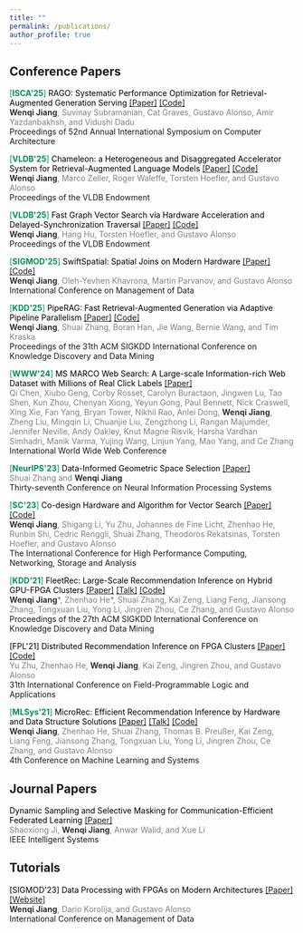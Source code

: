 ```yaml
---
title: ""
permalink: /publications/
author_profile: true
---
```

## Conference Papers


<span style="color:#009051"> [<b>ISCA'25</b>]</span> <span style="color:black">RAGO: Systematic Performance Optimization for Retrieval-Augmented Generation Serving</span> [[Paper]](https://arxiv.org/abs/2503.14649) [[Code]](https://github.com/google/rago)<br>
<span style="color:grey"><span style="color:rgb(50,50,50)"><b>Wenqi Jiang</b></span>, Suvinay Subramanian, Cat Graves, Gustavo Alonso, Amir Yazdanbakhsh, and Vidushi Dadu</span><br>
Proceedings of 52nd Annual International Symposium on Computer Architecture<br>




<span style="color:#009051"> [<b>VLDB'25</b>]</span> <span style="color:black">Chameleon: a Heterogeneous and Disaggregated Accelerator System for Retrieval-Augmented Language Models</span> [[Paper]](https://arxiv.org/abs/2310.09949) [[Code]](https://github.com/fpgasystems/Chameleon-RAG-Acceleration)<br>
<span style="color:grey"><span style="color:rgb(50,50,50)"><b>Wenqi Jiang</b></span>, Marco Zeller, Roger Waleffe, Torsten Hoefler, and Gustavo Alonso</span><br>
Proceedings of the VLDB Endowment<br>




<span style="color:#009051"> [<b>VLDB'25</b>]</span> <span style="color:black">Fast Graph Vector Search via Hardware Acceleration and Delayed-Synchronization Traversal</span> [[Paper]](https://arxiv.org/abs/2406.12385) [[Code]](https://github.com/fpgasystems/Falcon-accelerate-graph-vector-search)<br>
<span style="color:grey"><span style="color:rgb(50,50,50)"><b>Wenqi Jiang</b></span>, Hang Hu, Torsten Hoefler, and Gustavo Alonso</span><br>
Proceedings of the VLDB Endowment<br>




<span style="color:#009051"> [<b>SIGMOD'25</b>]</span> <span style="color:black">SwiftSpatial: Spatial Joins on Modern Hardware</span> [[Paper]](https://arxiv.org/pdf/2309.16520.pdf) [[Code]](https://github.com/WenqiJiang/spatial-join-accelerator)<br>
<span style="color:grey"><span style="color:rgb(50,50,50)"><b>Wenqi Jiang</b></span>, Oleh-Yevhen Khavrona, Martin Parvanov, and Gustavo Alonso</span><br>
International Conference on Management of Data<br>




<span style="color:#009051"> [<b>KDD'25</b>]</span> <span style="color:black">PipeRAG: Fast Retrieval-Augmented Generation via Adaptive Pipeline Parallelism</span> [[Paper]](https://arxiv.org/abs/2403.05676) [[Code]](https://github.com/amazon-science/piperag)<br>
<span style="color:grey"><span style="color:rgb(50,50,50)"><b>Wenqi Jiang</b></span>, Shuai Zhang, Boran Han, Jie Wang, Bernie Wang, and Tim Kraska</span><br>
Proceedings of the 31th ACM SIGKDD International Conference on Knowledge Discovery and Data Mining<br>




<span style="color:#009051"> [<b>WWW'24</b>]</span> <span style="color:black">MS MARCO Web Search: A Large-scale Information-rich Web Dataset with Millions of Real Click Labels</span> [[Paper]](https://arxiv.org/abs/2310.09949)<br>
<span style="color:grey">Qi Chen, Xiubo Geng, Corby Rosset, Carolyn Buractaon, Jingwen Lu, Tao Shen, Kun Zhou, Chenyan Xiong, Yeyun Gong, Paul Bennett, Nick Craswell, Xing Xie, Fan Yang, Bryan Tower, Nikhil Rao, Anlei Dong, <span style="color:rgb(50,50,50)"><b>Wenqi Jiang</b></span>, Zheng Liu, Mingqin Li, Chuanjie Liu, Zengzhong Li, Rangan Majumder, Jennifer Neville, Andy Oakley, Knut Magne Risvik, Harsha Vardhan Simhadri, Manik Varma, Yujing Wang, Linjun Yang, Mao Yang, and Ce Zhang</span><br>
International World Wide Web Conference<br>




<span style="color:#009051"> [<b>NeurIPS'23</b>]</span> <span style="color:black">Data-Informed Geometric Space Selection</span> [[Paper]](https://proceedings.neurips.cc/paper_files/paper/2023/file/486ff0b164cf92b0255fe39863bcf99e-Paper-Conference.pdf)<br>
<span style="color:grey">Shuai Zhang and <span style="color:rgb(50,50,50)"><b>Wenqi Jiang</b></span></span><br>
Thirty-seventh Conference on Neural Information Processing Systems<br>




<span style="color:#009051"> [<b>SC'23</b>]</span> <span style="color:black">Co-design Hardware and Algorithm for Vector Search</span> [[Paper]](https://arxiv.org/pdf/2306.11182.pdf) [[Code]](https://github.com/WenqiJiang/SC-ANN-FPGA)<br>
<span style="color:grey"><span style="color:rgb(50,50,50)"><b>Wenqi Jiang</b></span>, Shigang Li, Yu Zhu, Johannes de Fine Licht, Zhenhao He, Runbin Shi, Cedric Renggli, Shuai Zhang, Theodoros Rekatsinas, Torsten Hoefler, and Gustavo Alonso</span><br>
The International Conference for High Performance Computing, Networking, Storage and Analysis<br>




<span style="color:#009051"> [<b>KDD'21</b>]</span> <span style="color:black">FleetRec: Large-Scale Recommendation Inference on Hybrid GPU-FPGA Clusters</span> [[Paper]](https://dl.acm.org/doi/abs/10.1145/3447548.3467139?casa_token=KETIiL8HG6oAAAAA:rOygoffuHx-V_HjsNReM1ErnbH1AsOt6EJgp8odg7fUJHWhFb1c82hY0D4U8PoZf7G9TOP8QMToG2A) [[Talk]](https://www.youtube.com/watch?v=7LL-6jPR-l4&t=2s) [[Code]](https://github.com/fpgasystems/GPU-FPGA-Recommendation-System)<br>
<span style="color:grey"><span style="color:rgb(50,50,50)"><b>Wenqi Jiang</b></span>\*, Zhenhao He\*, Shuai Zhang, Kai Zeng, Liang Feng, Jiansong Zhang, Tongxuan Liu, Yong Li, Jingren Zhou, Ce Zhang, and Gustavo Alonso</span><br>
Proceedings of the 27th ACM SIGKDD International Conference on Knowledge Discovery and Data Mining<br>




<span style="color:black"> [FPL'21]</span> <span style="color:black">Distributed Recommendation Inference on FPGA Clusters</span> [[Paper]](https://ieeexplore.ieee.org/abstract/document/9556456?casa_token=i6-KNe_mgqQAAAAA:XVVQqTyccq7JC8hKFzoVbkwvpdTm544dKUPoEJEa13erbeNJc0WyqkLmgwIwscVQ8nQcYGx15JI) [[Code]](https://github.com/fpgasystems/Distributed_Recommendation_Inference_on_FPGA_Clusters)<br>
<span style="color:grey">Yu Zhu, Zhenhao He, <span style="color:rgb(50,50,50)"><b>Wenqi Jiang</b></span>, Kai Zeng, Jingren Zhou, and Gustavo Alonso</span><br>
31th International Conference on Field-Programmable Logic and Applications<br>




<span style="color:#009051"> [<b>MLSys'21</b>]</span> <span style="color:black">MicroRec: Efficient Recommendation Inference by Hardware and Data Structure Solutions</span> [[Paper]](https://proceedings.mlsys.org/paper_files/paper/2021/hash/9e9a5486cb2f8e44d5b5fedd2a9e5fcd-Abstract.html) [[Talk]](https://www.youtube.com/watch?v=SJ0ze3p0GzU) [[Code]](https://github.com/fpgasystems/FPGA-Recommendation-Accelerator)<br>
<span style="color:grey"><span style="color:rgb(50,50,50)"><b>Wenqi Jiang</b></span>, Zhenhao He, Shuai Zhang, Thomas B. Preußer, Kai Zeng, Liang Feng, Jiansong Zhang, Tongxuan Liu, Yong Li, Jingren Zhou, Ce Zhang, and Gustavo Alonso</span><br>
4th Conference on Machine Learning and Systems<br>


## Journal Papers


<span style="color:black">Dynamic Sampling and Selective Masking for Communication-Efficient Federated Learning</span> [[Paper]](https://ieeexplore.ieee.org/abstract/document/9546691)<br>
<span style="color:grey">Shaoxiong Ji, <span style="color:rgb(50,50,50)"><b>Wenqi Jiang</b></span>, Anwar Walid, and Xue Li</span><br>
IEEE Intelligent Systems<br>


## Tutorials


<span style="color:black"> [SIGMOD'23]</span> <span style="color:black">Data Processing with FPGAs on Modern Architectures</span> [[Paper]](https://dl.acm.org/doi/pdf/10.1145/3555041.3589410?casa_token=VwR_uiM-hLgAAAAA:sDCBaEV-PwKO07yGNkngnVlxywHnp61rkL4M7aFE8FlIC5RXgoBkAWR9zV-pYHiOdRchNpOOHIi2zAE) [[Website]](https://systems.ethz.ch/research/data-processing-on-modern-hardware/hacc/sigmod-23-tutorial--data-processing-on-fpgas-with-modern-archite.html)<br>
<span style="color:grey"><span style="color:rgb(50,50,50)"><b>Wenqi Jiang</b></span>, Dario Korolija, and Gustavo Alonso</span><br>
International Conference on Management of Data<br>


